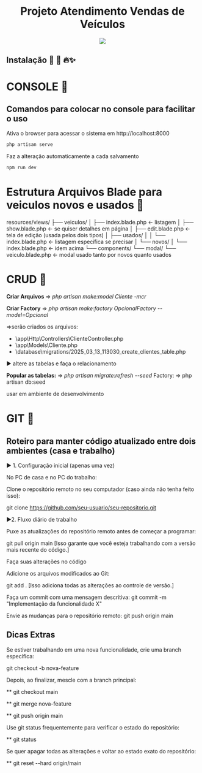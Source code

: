   
<h1 align="center"> Projeto Atendimento Vendas de Veículos </h1>

<p align="center">
<img loading="lazy" src="http://img.shields.io/static/v1?label=STATUS&message=EM%20DESENVOLVIMENTO&color=GREEN&style=for-the-badge"/>
</p>



## Instalação  📝  🚀 🔥✨


# CONSOLE  📝 
## Comandos para colocar no console para facilitar o uso
 
Ativa o browser para acessar o sistema em http://localhost:8000

```markdown
php artisan serve
```

Faz a alteração automaticamente a cada salvamento

```markdown
npm run dev
```
# Estrutura  Arquivos Blade para veiculos novos e usados  📝 
resources/views/
├── veiculos/
│   ├── index.blade.php         ← listagem
│   ├── show.blade.php          ← se quiser detalhes em página
│   ├── edit.blade.php          ← tela de edição (usada pelos dois tipos)
│   ├── usados/
│   │   └── index.blade.php     ← listagem específica se precisar
│   └── novos/
│       └── index.blade.php     ← idem acima
└── components/
    └── modal/
        └── veiculo.blade.php   ← modal usado tanto por novos quanto usados



# CRUD  📝 

**Criar Arquivos** =>  *php artisan make:model Cliente -mcr*

**Criar Factory** => *php artisan make:factory OpcionalFactory --model=Opcional*
  
 =>serão criados os arquivos:     
 * \app\Http\Controllers\ClienteController.php
 * \app\Models\Cliente.php
 * \database\migrations/2025_03_13_113030_create_clientes_table.php

  ▶️ altere as tabelas e faça o relacionamento

**Popular as tabelas:**  => *php artisan migrate:refresh --seed*
Factory: => php artisan db:seed  

usar em ambiente de desenvolvimento



# GIT  📝 

## Roteiro para manter código atualizado entre dois ambientes (casa e trabalho)

▶️ 1. Configuração inicial (apenas uma vez)

No PC de casa e no PC do trabalho:

Clone o repositório remoto no seu computador (caso ainda não tenha feito isso):

git clone https://github.com/seu-usuario/seu-repositorio.git


▶️2. Fluxo diário de trabalho

 Puxe as atualizações do repositório remoto antes de começar a programar:

git pull origin main [Isso garante que você esteja trabalhando com a versão mais recente do código.]

Faça suas alterações no código 

Adicione os arquivos modificados ao Git:

git add .    [Isso adiciona todas as alterações ao controle de versão.]

Faça um commit com uma mensagem descritiva:
git commit -m "Implementação da funcionalidade X"

Envie as mudanças para o repositório remoto:
git push origin main


## Dicas Extras
Se estiver trabalhando em uma nova funcionalidade, crie uma branch específica:

git checkout -b nova-feature


Depois, ao finalizar, mescle com a branch principal:

** git checkout main

** git merge nova-feature

** git push origin main

Use git status frequentemente para verificar o estado do repositório:

** git status

Se quer apagar todas as alterações e voltar ao estado exato do repositório:

** git reset --hard origin/main
